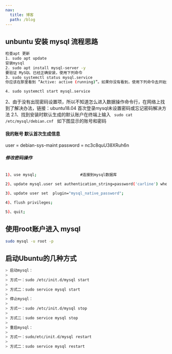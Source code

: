 ```yaml
---
nav:
  title: 博客
  path: /blog
---
```

## unbuntu 安装 mysql 流程思路
```bash
检查apt 更新
1. sudo apt update
安装mysql
2. sudo apt install mysql-server -y
要验证 MySQL 已经正确安装，使用下列命令
3. sudo systemctl status mysql.service
你应该在那里看到 “Active: active (running)”。如果你没有看到，使用下列命令去开始这个服务：

4. sudo systemctl start mysql.service
```
2、由于没有出现密码设置项，所以不知道怎么进入数据操作命令行，在网络上找到了解决办法，链接：ubuntu18.04 首次登录mysql未设置密码或忘记密码解决方法
  2.1、找到安装时默认生成的默认账户在终端上输入 
  <code> sudo cat /etc/mysql/debian.cnf </code> 如下图显示的账号和密码
#### 我的账号 默认首次生成信息
user     = debian-sys-maint
password = nc3c8quU38XRuh6n
##### 修改密码操作
```bash

1)、use mysql;                   #连接到mysql数据库

2)、update mysql.user set authentication_string=password('carline') where user='root' and Host ='localhost';    #修改密码carline是密码

3)、update user set  plugin="mysql_native_password";     

4)、flush privileges;

5)、quit; 
 ```

 ## 使用root账户进入 mysql
 ```bash
 sudo mysql -u root -p
 ```
 ## 启动Ubuntu的几种方式
 ```bash
 > 启动mysql：
> 
> 方式一：sudo /etc/init.d/mysql start
> 
> 方式二：sudo service mysql start
> 
> 停止mysql：
> 
> 方式一：sudo /etc/init.d/mysql stop
> 
> 方式二：sudo service mysql stop
> 
> 重启mysql：
> 
> 方式一：sudo/etc/init.d/mysql restart
> 
> 方式二：sudo service mysql restart

```